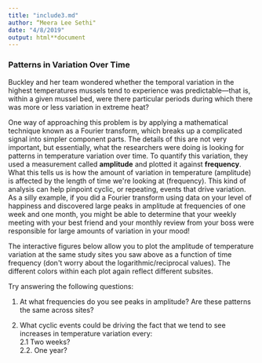 ```yaml
---
title: "include3.md"
author: “Meera Lee Sethi"
date: "4/8/2019"
output: html**document
---
```

### Patterns in Variation Over Time
Buckley and her team wondered whether the temporal variation in the highest temperatures mussels tend to experience was predictable—that is, within a given mussel bed, were there particular periods during which there was more or less variation in extreme heat? 

One way of approaching this problem is by applying a mathematical technique known as a Fourier transform, which breaks up a complicated signal into simpler component parts. The details of this are not very important, but essentially, what the researchers were doing is looking for patterns in temperature variation over time. To quantify this variation, they used a measurement called **amplitude** and plotted it against **frequency**. What this tells us is how the amount of variation in temperature (amplitude) is affected by the length of time we're looking at (frequency). This kind of analysis can help pinpoint cyclic, or repeating, events that drive variation. As a silly example, if you did a Fourier transform using data on your level of happiness and discovered large peaks in amplitude at frequencies of one week and one month, you might be able to determine that your weekly meeting with your best friend and your monthly review from your boss were responsible for large amounts of variation in your mood!

The interactive figures below allow you to plot the amplitude of temperature variation at the same study sites you saw above as a function of time frequency (don't worry about the logarithmic/reciprocal values). The different colors within each plot again reflect different subsites. 

Try answering the following questions:

1. At what frequencies do you see peaks in amplitude? Are these patterns the same across sites?          

2. What cyclic events could be driving the fact that we tend to see increases in temperature variation every:       
     2.1 Two weeks?     
     2.2. One year?
